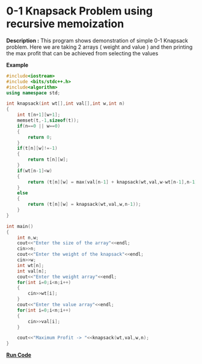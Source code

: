 # 0-1 Knapsack Problem using recursive memoization

**Description :** This program shows demonstration of simple 0-1 Knapsack problem. Here we are taking 2 arrays ( weight and value ) and then printing the max profit that can be achieved from selecting the values

**Example**

```cpp
#include<iostream>
#include <bits/stdc++.h>
#include<algorithm>
using namespace std;

int knapsack(int wt[],int val[],int w,int n)
{
	int t[n+1][w+1];
	memset(t,-1,sizeof(t));
	if(n==0 || w==0)
	{
		return 0;
	}
	if(t[n][w]!=-1)
	{
		return t[n][w];
	}
	if(wt[n-1]<w)
	{
		return (t[n][w] = max(val[n-1] + knapsack(wt,val,w-wt[n-1],n-1) , knapsack(wt,val,w,n-1)));
	}
	else
	{
		return (t[n][w] = knapsack(wt,val,w,n-1));
	}
}

int main()
{
	int n,w;
	cout<<"Enter the size of the array"<<endl;
	cin>>n;
	cout<<"Enter the weight of the knapsack"<<endl;
	cin>>w;
	int wt[n];
	int val[n];
	cout<<"Enter the weight array"<<endl;
	for(int i=0;i<n;i++)
	{
		cin>>wt[i];
	}
	cout<<"Enter the value array"<<endl;
	for(int i=0;i<n;i++)
	{
		cin>>val[i];
	}

	cout<<"Maximum Profit -> "<<knapsack(wt,val,w,n);
}
```

**[Run Code](https://rextester.com/QUCRG98514)**
